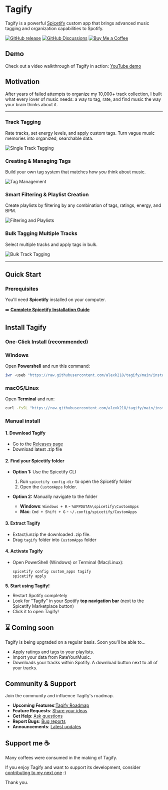 # Tagify

Tagify is a powerful [Spicetify](https://github.com/spicetify/cli) custom app that brings advanced music tagging and organization capabilities to Spotify.

[![GitHub release](https://img.shields.io/github/release/alexk218/tagify.svg)](https://github.com/alexk218/tagify/releases)
[![GitHub Discussions](https://img.shields.io/github/discussions/alexk218/tagify?color=blue&logo=github&label=discussions)](https://github.com/alexk218/tagify/discussions)
[![Buy Me a Coffee](https://img.shields.io/badge/Buy%20Me%20a%20Coffee-FFDD00?style=flat&logo=buymeacoffee&logoColor=000)](https://buymeacoffee.com/alexk218)


## Demo

Check out a video walkthrough of Tagify in action: [YouTube demo](https://www.youtube.com/watch?v=0N1yp8--mTQ)

## Motivation

After years of failed attempts to organize my 10,000+ track collection, I built what every lover of music needs: a way to tag, rate, and find music the way your brain thinks about it.

---

### **Track Tagging**

Rate tracks, set energy levels, and apply custom tags. Turn vague music memories into organized, searchable data.

![Single Track Tagging](src/assets/TAGGING_TRACK.gif)

### **Creating & Managing Tags**

Build your own tag system that matches how _you_ think about music.

![Tag Management](src/assets/CREATING_TAGS.gif)

### **Smart Filtering & Playlist Creation**

Create playlists by filtering by any combination of tags, ratings, energy, and BPM.

![Filtering and Playlists](src/assets/FILTERS_PLAYLIST.gif)

### **Bulk Tagging Multiple Tracks**

Select multiple tracks and apply tags in bulk.

![Bulk Track Tagging](src/assets/MULTI_TRACK_TAGGING.gif)


---

## Quick Start

### Prerequisites

You'll need **Spicetify** installed on your computer.

➡️ **[Complete Spicetify Installation Guide](SPICETIFY_INSTALLATION.md)**

## Install Tagify

### **One-Click Install (recommended)**

### Windows

Open **Powershell** and run this command:

```powershell
iwr -useb "https://raw.githubusercontent.com/alexk218/tagify/main/install.ps1" | iex
```

### macOS/Linux

Open **Terminal** and run:

```bash
curl -fsSL "https://raw.githubusercontent.com/alexk218/tagify/main/install.sh" | bash
```

### **Manual install**

#### **1. Download Tagify**

- Go to the [Releases page](https://github.com/alexk218/tagify/releases)
- Download latest .zip file

#### **2. Find your Spicetify folder**

- **Option 1:** Use the Spicetify CLI

  1. Run `spicetify config-dir` to open the Spicetify folder
  2. Open the `CustomApps` folder.

- **Option 2:** Manually navigate to the folder
  - **Windows**: `Windows + R` - `%APPDATA%\spicetify\CustomApps`
  - **Mac**: `Cmd + Shift + G` - `~/.config/spicetify/CustomApps`

#### **3. Extract Tagify**

- Extact/unzip the downloaded .zip file.
- Drag `tagify` folder into `CustomApps` folder

#### **4. Activate Tagify**

- Open PowerShell (Windows) or Terminal (Mac/Linux):

  ```bash
  spicetify config custom_apps tagify
  spicetify apply
  ```

**5. Start using Tagify!**

- Restart Spotify completely
- Look for "Tagify" in your Spotify **top navigation bar** (next to the Spicetify Marketplace button)
- Click it to open Tagify!

## ⌛ Coming soon
Tagify is being upgraded on a regular basis.
Soon you'll be able to...
- Apply ratings and tags to your playlists.
- Import your data from RateYourMusic.
- Downloads your tracks within Spotify. A download button next to all of your tracks.

## Community & Support
Join the community and influence Tagify's roadmap.
- **Upcoming Features**:[Tagify Roadmap](https://github.com/alexk218/tagify/discussions/4)
- **Feature Requests**: [Share your ideas](https://github.com/alexk218/tagify/discussions/categories/ideas-feature-requests)
- **Get Help**: [Ask questions](https://github.com/alexk218/tagify/discussions/categories/q-a)
- **Report Bugs**: [Bug reports](https://github.com/alexk218/tagify/discussions/categories/bug-report)
- **Announcements**: [Latest updates](https://github.com/alexk218/tagify/discussions/categories/announcements)

## Support me ☕
Many coffees were consumed in the making of Tagify. 

If you enjoy Tagify and want to support its development, consider [contributing to my next one](https://buymeacoffee.com/alexk218) :)

Thank you.
